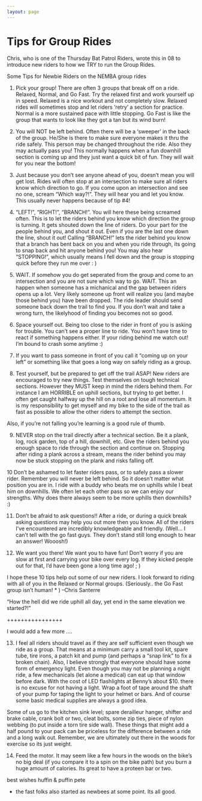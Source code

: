 ```yaml
---
layout: page
---
```


# Tips for Group Rides


Chris, who is one of the Thursday Bat Patrol Riders, wrote this in 08 to introduce new riders to how we TRY to run the Group Rides.

Some Tips for Newbie Riders on the NEMBA group rides

1) Pick your group! There are often 3 groups that break off on a ride. Relaxed, Normal, and Go Fast. Try the relaxed first and work yourself up in speed. Relaxed is a nice workout and not completely slow. Relaxed rides will sometimes stop and let riders ‘retry’ a section for practice. Normal is a more sustained pace with little stopping. Go Fast is like the group that wants to look like they got a tan but its wind burn!

2) You will NOT be left behind. Often there will be a ‘sweeper’ in the back of the group. He/She is there to make sure everyone makes it thru the ride safely. This person may be changed throughout the ride. Also they may actually pass you! This normally happens when a fun downhill section is coming up and they just want a quick bit of fun. They will wait for you near the bottom!

3) Just because you don’t see anyone ahead of you, doesn’t mean you will get lost. Rides will often stop at an intersection to make sure all riders know which direction to go. If you come upon an intersection and see no one, scream “Which way?!”. They will hear you and let you know. This usually never happens because of tip #4!

4) “LEFT!”, “RIGHT!”, “BRANCH!”. You will here these being screamed often. This is to let the riders behind you know which direction the group is turning. It gets shouted down the line of riders. Do your part for the people behind you, and shout it out. Even if you are the last one down the line, shout it out! Calling “BRANCH!” lets the rider behind you know that a branch has bent back on you and when you ride through, its going to snap back and hit anyone behind you! You may also hear “STOPPING!”, which usually means I fell down and the group is stopping quick before they run me over : )

5) WAIT. If somehow you do get seperated from the group and come to an intersection and you are not sure which way to go. WAIT. This an happen when someone has a michanical and the gap between riders opens up a lot. Very likely someone up front will realize you (and maybe those behind you) have been dropped. The ride leader should send someone back down the trail to find you. If you don’t wait and take a wrong turn, the likelyhood of finding you becomes not so good.

6) Space yourself out. Being too close to the rider in front of you is asking for trouble. You can’t see a proper line to ride. You won’t have time to react if something happens either. If your riding behind me watch out! I’m bound to crash some anytime :)

7) If you want to pass someone in front of you call it “coming up on your left” or something like that goes a long way on safely riding as a group.

8) Test yourself, but be prepared to get off the trail ASAP! New riders are encouraged to try new things. Test themselves on tough technical sections. However they MUST keep in mind the riders behind them. For instance I am HORRIBLE on uphill sections, but trying to get better. I often get caught halfway up the hill on a root and lose all momentum. It is my responsibility to get myself and my bike to the side of the trail as fast as possible to allow the other riders to attempt the section.

Also, if you’re not falling you’re learning is a good rule of thumb.

9) NEVER stop on the trail directly after a technical section. Be it a plank, log, rock garden, top of a hill, downhill, etc. Give the riders behind you enough space to ride through the section and continue on. Stopping after riding a plank across a stream, means the rider behind you may now be stuck stopping on the plank and risks falling off.

10 Don’t be ashamed to let faster riders pass, or to safely pass a slower rider. Remember you will never be left behind. So it doesn’t matter what position you are in. I ride with a buddy who beats me on uphills while I beat him on downhills. We often let each other pass so we can enjoy our strengths. Why does there always seem to be more uphills then downhills? :)

11) Don’t be afraid to ask questions!! After a ride, or during a quick break asking questions may help you out more then you know. All of the riders I’ve encountered are incredibly knowledgeable and friendly. (Well… I can’t tell with the go fast guys. They don’t stand still long enough to hear an answer! Wooosh!)

12) We want you there! We want you to have fun! Don’t worry if you are slow at first and carrying your bike over every log. If they kicked people out for that, I’d have been gone a long time ago! ; )

I hope these 10 tips help out some of our new riders. I look forward to riding with all of you in the Relaxed or Normal groups. (Seriously.. the Go Fast group isn’t human! * )
–Chris Santerre

“How the hell did we ride uphill all day, yet end in the same elevation we started?!”

++++++++++++++++

I would add a few more ….

13) I feel all riders should travel as if they are self sufficient even though we ride as a group. That means at a minimum carry a small tool kit, spare tube, tire irons, a patch kit and pump (and perhaps a “snap link” to fix a broken chain). Also, I believe strongly that everyone should have some form of emergency light. Even though you may not be planning a night ride, a few mechanicals (let alone a medical) can eat up that window before dark. With the cost of LED flashlights at Benny’s about $10. there is no excuse for not having a light. Wrap a foot of tape around the shaft of your pump for taping the light to your helmet or bars. And of course some basic medical supplies are always a good idea.

Some of us go to the kitchen sink level; spare derailleur hanger, shifter and brake cable, crank bolt or two, cleat bolts, some zip ties, piece of nylon webbing (to put inside a torn tire side wall). These things that might add a half pound to your pack can be priceless for the difference between a ride and a long walk out. Remember, we are ultimately out there in the woods for exercise so its just weight.

14) Feed the motor. It may seem like a few hours in the woods on the bike’s no big deal (if you compare it to a spin on the bike path) but you burn a huge amount of calories. Its great to have a proteen bar or two.

best wishes
huffin & puffin pete
* the fast folks also started as newbees at some point. Its all good.
